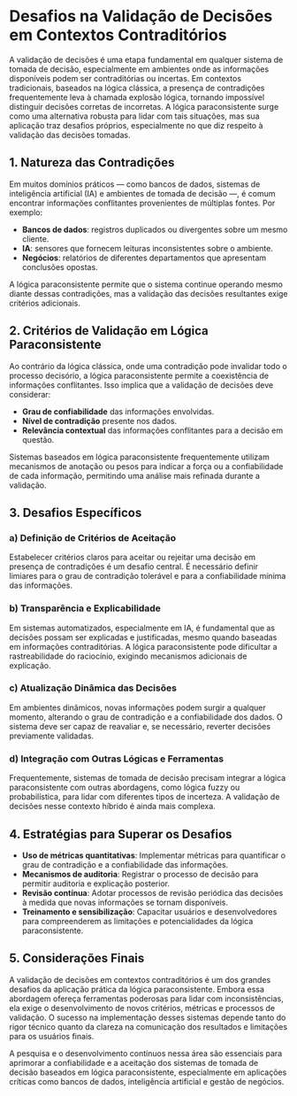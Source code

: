 
# Desafios na Validação de Decisões em Contextos Contraditórios

A validação de decisões é uma etapa fundamental em qualquer sistema de tomada de decisão, especialmente em ambientes onde as informações disponíveis podem ser contraditórias ou incertas. Em contextos tradicionais, baseados na lógica clássica, a presença de contradições frequentemente leva à chamada explosão lógica, tornando impossível distinguir decisões corretas de incorretas. A lógica paraconsistente surge como uma alternativa robusta para lidar com tais situações, mas sua aplicação traz desafios próprios, especialmente no que diz respeito à validação das decisões tomadas.

## 1. Natureza das Contradições

Em muitos domínios práticos — como bancos de dados, sistemas de inteligência artificial (IA) e ambientes de tomada de decisão —, é comum encontrar informações conflitantes provenientes de múltiplas fontes. Por exemplo:

- **Bancos de dados**: registros duplicados ou divergentes sobre um mesmo cliente.
- **IA**: sensores que fornecem leituras inconsistentes sobre o ambiente.
- **Negócios**: relatórios de diferentes departamentos que apresentam conclusões opostas.

A lógica paraconsistente permite que o sistema continue operando mesmo diante dessas contradições, mas a validação das decisões resultantes exige critérios adicionais.

## 2. Critérios de Validação em Lógica Paraconsistente

Ao contrário da lógica clássica, onde uma contradição pode invalidar todo o processo decisório, a lógica paraconsistente permite a coexistência de informações conflitantes. Isso implica que a validação de decisões deve considerar:

- **Grau de confiabilidade** das informações envolvidas.
- **Nível de contradição** presente nos dados.
- **Relevância contextual** das informações conflitantes para a decisão em questão.

Sistemas baseados em lógica paraconsistente frequentemente utilizam mecanismos de anotação ou pesos para indicar a força ou a confiabilidade de cada informação, permitindo uma análise mais refinada durante a validação.

## 3. Desafios Específicos

### a) Definição de Critérios de Aceitação

Estabelecer critérios claros para aceitar ou rejeitar uma decisão em presença de contradições é um desafio central. É necessário definir limiares para o grau de contradição tolerável e para a confiabilidade mínima das informações.

### b) Transparência e Explicabilidade

Em sistemas automatizados, especialmente em IA, é fundamental que as decisões possam ser explicadas e justificadas, mesmo quando baseadas em informações contraditórias. A lógica paraconsistente pode dificultar a rastreabilidade do raciocínio, exigindo mecanismos adicionais de explicação.

### c) Atualização Dinâmica das Decisões

Em ambientes dinâmicos, novas informações podem surgir a qualquer momento, alterando o grau de contradição e a confiabilidade dos dados. O sistema deve ser capaz de reavaliar e, se necessário, reverter decisões previamente validadas.

### d) Integração com Outras Lógicas e Ferramentas

Frequentemente, sistemas de tomada de decisão precisam integrar a lógica paraconsistente com outras abordagens, como lógica fuzzy ou probabilística, para lidar com diferentes tipos de incerteza. A validação de decisões nesse contexto híbrido é ainda mais complexa.

## 4. Estratégias para Superar os Desafios

- **Uso de métricas quantitativas**: Implementar métricas para quantificar o grau de contradição e a confiabilidade das informações.
- **Mecanismos de auditoria**: Registrar o processo de decisão para permitir auditoria e explicação posterior.
- **Revisão contínua**: Adotar processos de revisão periódica das decisões à medida que novas informações se tornam disponíveis.
- **Treinamento e sensibilização**: Capacitar usuários e desenvolvedores para compreenderem as limitações e potencialidades da lógica paraconsistente.

## 5. Considerações Finais

A validação de decisões em contextos contraditórios é um dos grandes desafios da aplicação prática da lógica paraconsistente. Embora essa abordagem ofereça ferramentas poderosas para lidar com inconsistências, ela exige o desenvolvimento de novos critérios, métricas e processos de validação. O sucesso na implementação desses sistemas depende tanto do rigor técnico quanto da clareza na comunicação dos resultados e limitações para os usuários finais.

A pesquisa e o desenvolvimento contínuos nessa área são essenciais para aprimorar a confiabilidade e a aceitação dos sistemas de tomada de decisão baseados em lógica paraconsistente, especialmente em aplicações críticas como bancos de dados, inteligência artificial e gestão de negócios.

